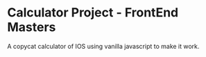 # Calculator Project - FrontEnd Masters

A copycat calculator of IOS using vanilla javascript to make it work.